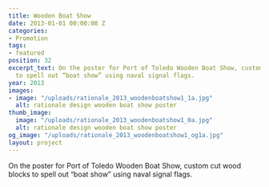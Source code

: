 ```yaml
---
title: Wooden Boat Show
date: 2013-01-01 00:00:00 Z
categories:
- Promotion
tags:
- featured
position: 32
excerpt_text: On the poster for Port of Toledo Wooden Boat Show, custom cut wood blocks
  to spell out “boat show” using naval signal flags.
year: 2013
images:
- image: "/uploads/rationale_2013_woodenboatshow1_1a.jpg"
  alt: rationale design wooden boat show poster
thumb_image:
  image: "/uploads/rationale_2013_woodenboatshow1_0a.jpg"
  alt: rationale design wooden boat show poster
og_image: "/uploads/rationale_2013_woodenboatshow1_og1a.jpg"
layout: project
---
```


On the poster for Port of Toledo Wooden Boat Show, custom cut wood blocks to spell out “boat show” using naval signal flags.